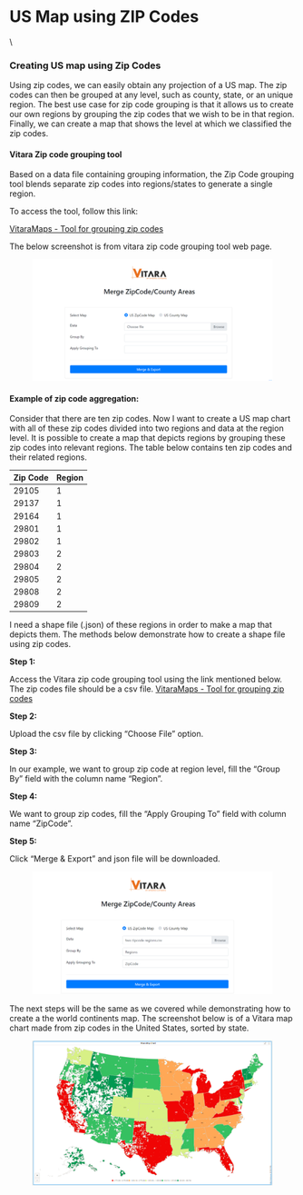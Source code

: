 # US Map using ZIP Codes

\


### Creating US map using Zip Codes <a href="#creating-us-map-using-zip-codes" id="creating-us-map-using-zip-codes"></a>

Using zip codes, we can easily obtain any projection of a US map. The zip codes can then be grouped at any level, such as county, state, or an unique region. The best use case for zip code grouping is that it allows us to create our own regions by grouping the zip codes that we wish to be in that region. Finally, we can create a map that shows the level at which we classified the zip codes.

#### Vitara Zip code grouping tool <a href="#vitara-zip-code-grouping-tool" id="vitara-zip-code-grouping-tool"></a>

Based on a data file containing grouping information, the Zip Code grouping tool blends separate zip codes into regions/states to generate a single region.

To access the tool, follow this link:

[VitaraMaps - Tool for grouping zip codes](https://cloud.vitaracharts.com/maptools/zipcode.html)

The below screenshot is from vitara zip code grouping tool web page.

<figure><img src="../.gitbook/assets/maps2 (1).png" alt=""><figcaption></figcaption></figure>

#### Example of zip code aggregation: <a href="#example-of-zip-code-aggregation" id="example-of-zip-code-aggregation"></a>

Consider that there are ten zip codes. Now I want to create a US map chart with all of these zip codes divided into two regions and data at the region level. It is possible to create a map that depicts regions by grouping these zip codes into relevant regions. The table below contains ten zip codes and their related regions.

| Zip Code | Region |
| -------- | ------ |
| 29105    | 1      |
| 29137    | 1      |
| 29164    | 1      |
| 29801    | 1      |
| 29802    | 1      |
| 29803    | 2      |
| 29804    | 2      |
| 29805    | 2      |
| 29808    | 2      |
| 29809    | 2      |

I need a shape file (.json) of these regions in order to make a map that depicts them. The methods below demonstrate how to create a shape file using zip codes.

**Step 1:**

Access the Vitara zip code grouping tool using the link mentioned below. The zip codes file should be a csv file. [VitaraMaps - Tool for grouping zip codes](https://cloud.vitaracharts.com/maptools/zipcode.html)

**Step 2:**

Upload the csv file by clicking “Choose File” option.

**Step 3:**

In our example, we want to group zip code at region level, fill the “Group By” field with the column name “Region”.

**Step 4:**

We want to group zip codes, fill the “Apply Grouping To” field with column name “ZipCode”.

**Step 5:**

Click “Merge & Export” and json file will be downloaded.

<figure><img src="../.gitbook/assets/maps4.png" alt=""><figcaption></figcaption></figure>

The next steps will be the same as we covered while demonstrating how to create a the world continents map. The screenshot below is of a Vitara map chart made from zip codes in the United States, sorted by state.

<figure><img src="../.gitbook/assets/image46.png" alt=""><figcaption></figcaption></figure>
